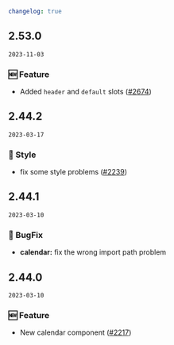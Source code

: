 ```yaml
changelog: true
```

## 2.53.0

`2023-11-03`

### 🆕 Feature

- Added `header` and `default` slots ([#2674](https://github.com/arco-design/arco-design-vue/pull/2674))


## 2.44.2

`2023-03-17`

### 💅 Style

- fix some style problems ([#2239](https://github.com/arco-design/arco-design-vue/pull/2239))


## 2.44.1

`2023-03-10`

### 🐛 BugFix

- **calendar:** fix the wrong import path problem


## 2.44.0

`2023-03-10`

### 🆕 Feature

- New calendar component ([#2217](https://github.com/arco-design/arco-design-vue/pull/2217))

